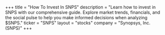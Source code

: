 +++
title = "How To Invest In SNPS"
description = "Learn how to invest in SNPS with our comprehensive guide. Explore market trends, financials, and the social pulse to help you make informed decisions when analyzing $SNPS."
ticker = "SNPS"
layout = "stocks"
company = "Synopsys, Inc. (SNPS)"
+++

